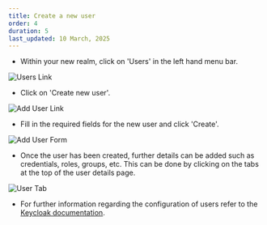 ```yaml
---
title: Create a new user
order: 4
duration: 5
last_updated: 10 March, 2025
---
```


* Within your new realm, click on 'Users' in the left hand menu bar.

![Users Link](/assets/images/connect-with-keycloak/keycloak-navigate-to-users.png)

* Click on 'Create new user'.

![Add User Link](/assets/images/connect-with-keycloak/keycloak-create-new-user.png)

* Fill in the required fields for the new user and click 'Create'.

![Add User Form](/assets/images/connect-with-keycloak/keycloak-add-user-form.png)

* Once the user has been created, further details can be added such as credentials, roles, groups, etc. This can be done by clicking on the tabs at the top of the user details page.

![User Tab](/assets/images/connect-with-keycloak/keycloak-user-tab.png)

* For further information regarding the configuration of users refer to the [Keycloak documentation](https://www.keycloak.org/documentation).